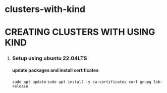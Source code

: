 # clusters-with-kind

# CREATING CLUSTERS WITH USING KIND

1. ### Setup using ubuntu 22.04LTS

    #### update packages and install certificates
    `sudo apt update`
    `sudo apt install -y ca-certificates curl gnupg lsb-release`